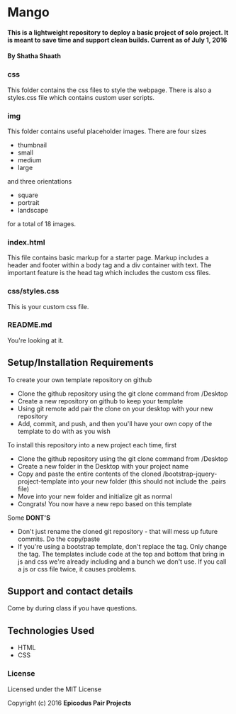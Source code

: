 # Mango

#### This is a lightweight repository to deploy a basic project of  solo project. It is meant to save time and support clean builds. Current as of July 1, 2016

#### By Shatha Shaath


### css

This folder contains the css files to style the webpage.  There is also a styles.css file which contains custom user scripts.


### img

This folder contains useful placeholder images.  There are four sizes

* thumbnail
* small
* medium
* large

and three orientations

* square
* portrait
* landscape

for a total of 18 images.

### index.html

This file contains basic markup for a starter page.  Markup includes a header and footer within a body tag and a div container with text.  The important feature is the head tag which includes the custom css files.  

### css/styles.css

This is your custom css file.



### README.md

You're looking at it.

## Setup/Installation Requirements

To create your own template repository on github

* Clone the github repository using the git clone command from /Desktop
* Create a new repository on github to keep your template
* Using git remote add pair the clone on your desktop with your new repository
* Add, commit, and push, and then you'll have your own copy of the template to do with as you wish

To install this repository into a new project each time, first

* Clone the github repository using the git clone command from /Desktop
* Create a new folder in the Desktop with your project name
* Copy and paste the entire contents of the cloned /bootstrap-jquery-project-template into your new folder (this should not include the .pairs file)
* Move into your new folder and initialize git as normal
* Congrats! You now have a new repo based on this template

Some **DONT'S**

* Don't just rename the cloned git repository - that will mess up future commits.  Do the copy/paste
* If you're using a bootstrap template, don't replace the <head> tag.  Only change the <body> tag.  The templates include code at the top and bottom that bring in js and css we're already including and a bunch we don't use.  If you call a js or css file twice, it causes problems.



## Support and contact details

Come by during class if you have questions.

## Technologies Used

* HTML
* CSS

### License

Licensed under the MIT License

Copyright (c) 2016 **Epicodus Pair Projects**

